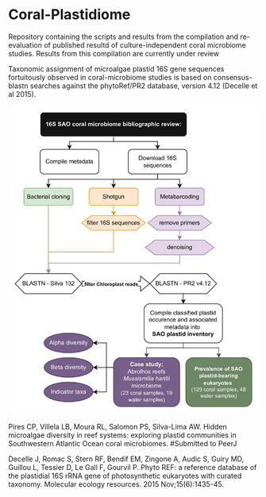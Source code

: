 # Coral-Plastidiome

Repository containing the scripts and results from the compilation and re-evaluation of published resultd of culture-independent coral microbiome studies. Results from this compilation are currently under review

Taxonomic assignment of microalgae plastid 16S gene sequences fortuitously observed in coral-microbiome studies is based on consensus-blastn searches against the phytoRef/PR2 database, version 4.12 (Decelle et al 2015).

<p align="center">
<img src="flowchart_methods.jpg" width="500" alt="hi" class="inline"/>
</p>


Pires CP, Villela LB, Moura RL, Salomon PS, Silva-Lima AW. Hidden microalgae diversity in reef systems: exploring plastid communities in Southwestern Atlantic Ocean coral microbiomes. #Submitted to PeerJ


Decelle J, Romac S, Stern RF, Bendif EM, Zingone A, Audic S, Guiry MD, Guillou L, Tessier D, Le Gall F, Gourvil P. Phyto REF: a reference database of the plastidial 16S rRNA gene of photosynthetic eukaryotes with curated taxonomy. Molecular ecology resources. 2015 Nov;15(6):1435-45.
